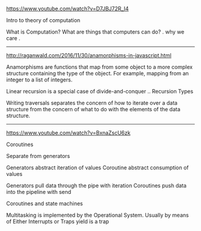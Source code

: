 https://www.youtube.com/watch?v=D7JBJ72R_I4

Intro to theory of computation

What is Computation? What are things that computers can do? 
    . 
why we care
    .



____




http://raganwald.com/2016/11/30/anamorphisms-in-javascript.html

Anamorphisms are functions that map from some object to a more complex structure containing the type of the object. For example, mapping from an integer to a list of integers.

Linear recursion is a special case of divide-and-conquer
    .. Recursion Types


Writing traversals separates the concern of how to iterate over a data structure from the concern of what to do with the elements of the data structure.





____




https://www.youtube.com/watch?v=BxnaZscU6zk

Coroutines

Separate from  generators

Generators abstract iteration of values
Coroutine abstract consumption of values

Generators pull data through the pipe with iteration
Coroutines push data into the pipeline with send



Coroutines and state machines



Multitasking is implemented by the Operational System.
    Usually by means of Either Interrupts or Traps
    yield is a trap

